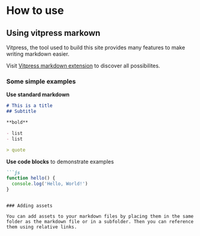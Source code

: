 # How to use

## Using vitpress markown

Vitpress, the tool used to build this site provides many features to make writing markdown easier.

Visit [Vitpress markdown extension](https://vitepress.dev/guide/markdown) to discover all possibilites.

### Some simple examples

**Use standard markdown**

```md
# This is a title
## Subtitle

**bold**

- list
- list

> quote
```

**Use code blocks** to demonstrate examples

```md
```js
function hello() {
  console.log('Hello, World!')
}
```
```

### Adding assets

You can add assets to your markdown files by placing them in the same folder as the markdown file or in a subfolder. Then you can reference them using relative links.